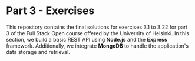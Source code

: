 # Part 3 - Exercises

This repository contains the final solutions for exercises 3.1 to 3.22 for part 3 of the Full Stack Open course offered by the University of Helsinki. In this section, we build a basic REST API using **Node.js** and the **Express** framework. Additionally, we integrate **MongoDB** to handle the application's data storage and retrieval.
